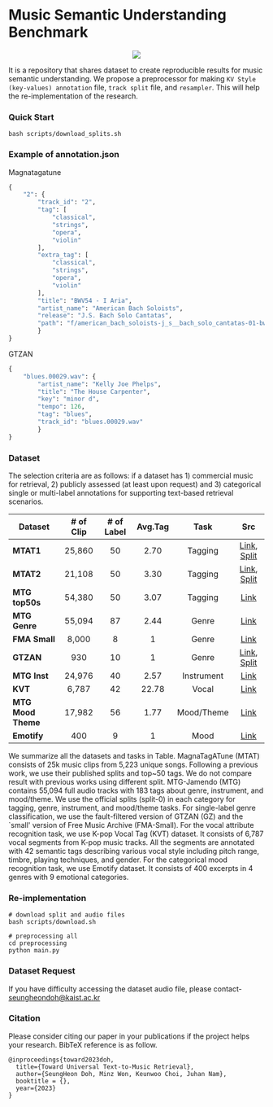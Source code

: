 # Music Semantic Understanding Benchmark

<p align = "center">
    <img src = "https://i.imgur.com/DE9tpFm.png">
</p>

It is a repository that shares dataset to create reproducible results for music semantic understanding. We propose a preprocessor for making `KV Style (key-values) annotation` file, `track split` file, and `resampler`. This will help the re-implementation of the research.

### Quick Start
```
bash scripts/download_splits.sh
```

### Example of annotation.json

Magnatagatune
```python
{
    "2": {
        "track_id": "2",
        "tag": [
            "classical",
            "strings",
            "opera",
            "violin"
        ],
        "extra_tag": [
            "classical",
            "strings",
            "opera",
            "violin"
        ],
        "title": "BWV54 - I Aria",
        "artist_name": "American Bach Soloists",
        "release": "J.S. Bach Solo Cantatas",
        "path": "f/american_bach_soloists-j_s__bach_solo_cantatas-01-bwv54__i_aria-30-59.mp3"
        }
}
```

GTZAN
```python
{
    "blues.00029.wav": {
        "artist_name": "Kelly Joe Phelps",
        "title": "The House Carpenter",
        "key": "minor d",
        "tempo": 126,
        "tag": "blues",
        "track_id": "blues.00029.wav"
        }
}
```


### Dataset
The selection criteria are as follows: if a dataset has 1) commercial music for retrieval, 2) publicly assessed (at least upon request) and 3) categorical single or multi-label annotations for supporting text-based retrieval scenarios. 

| **Dataset** | # of Clip | # of Label | Avg.Tag | Task | Src |
|---|:---:|:---:|:---:|:---:|:---:|
| **MTAT1** | 25,860 | 50 | 2.70 | Tagging | [Link](https://mirg.city.ac.uk/codeapps/the-magnatagatune-dataset), [Split](https://github.com/p-lambda/jukemir) |
| **MTAT2** | 21,108 | 50 | 3.30 | Tagging | [Link](https://mirg.city.ac.uk/codeapps/the-magnatagatune-dataset), [Split](https://github.com/minzwon/sota-music-tagging-models) |
| **MTG top50s** | 54,380 | 50 | 3.07 | Tagging | [Link](https://github.com/MTG/mtg-jamendo-dataset) |
| **MTG Genre** | 55,094 | 87 | 2.44 | Genre | [Link](https://github.com/MTG/mtg-jamendo-dataset) |
| **FMA Small** | 8,000 | 8 | 1 | Genre | [Link](https://github.com/mdeff/fma) |
| **GTZAN** | 930 | 10 | 1 | Genre | [Link](http://opihi.cs.uvic.ca/sound/genres.tar.gz), [Split](https://github.com/jongpillee/music_dataset_split/tree/master/GTZAN_split) |
| **MTG Inst** | 24,976 | 40 | 2.57 | Instrument | [Link](https://github.com/MTG/mtg-jamendo-dataset) |
| **KVT** | 6,787 | 42 | 22.78 | Vocal | [Link](https://khlukekim.github.io/kvtdataset/) |
| **MTG Mood Theme** | 17,982 | 56 | 1.77 | Mood/Theme | [Link](https://github.com/MTG/mtg-jamendo-dataset) |
| **Emotify** | 400 | 9 | 1 | Mood | [Link](http://www2.projects.science.uu.nl/memotion/emotifydata/) |

We summarize all the datasets and tasks in Table. MagnaTagATune (MTAT) consists of 25k music clips from 5,223 unique songs. Following a previous work, we use their published splits and top~50 tags. We do not compare result with previous works using different split. MTG-Jamendo (MTG) contains 55,094 full audio tracks with 183 tags about genre, instrument, and mood/theme. We use the official splits (split-0) in each category for tagging, genre, instrument, and mood/theme tasks. For single-label genre classification, we use the fault-filtered version of GTZAN (GZ) and the `small' version of Free Music Archive (FMA-Small). For the vocal attribute recognition task, we use K-pop Vocal Tag (KVT) dataset. It consists of 6,787 vocal segments from K-pop music tracks. All the segments are annotated with 42 semantic tags describing various vocal style including pitch range, timbre, playing techniques, and gender. For the categorical mood recognition task, we use Emotify dataset. It consists of 400 excerpts in 4 genres with 9 emotional categories.

### Re-implementation
```
# download split and audio files
bash scripts/download.sh

# preprocessing all
cd preprocessing
python main.py
```

### Dataset Request
If you have difficulty accessing the dataset audio file, please contact- seungheondoh@kaist.ac.kr

### Citation
Please consider citing our paper in your publications if the project helps your research. BibTeX reference is as follow.
```
@inproceedings{toward2023doh,
  title={Toward Universal Text-to-Music Retrieval},
  author={SeungHeon Doh, Minz Won, Keunwoo Choi, Juhan Nam},
  booktitle = {},
  year={2023}
}
```
